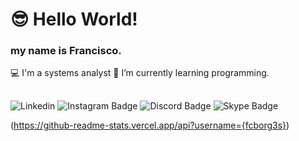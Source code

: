 # 😎 Hello World!
### my name is Francisco.

💻 I'm a systems analyst
📖 I’m currently learning programming.

## 

![Linkedin](https://img.shields.io/badge/LinkedIn-0077B5?style=for-the-badge&logo=linkedin&logoColor=white)
![Instagram Badge](https://img.shields.io/badge/Instagram-E4405F?style=for-the-badge&logo=instagram&logoColor=white)
![Discord Badge](https://img.shields.io/badge/Discord-7289DA?style=for-the-badge&logo=discord&logoColor=white)
![Skype Badge](https://img.shields.io/badge/Skype-blue?style=for-the-badge&logo=skype&logoColor=white)


(https://github-readme-stats.vercel.app/api?username={fcborg3s})



<!--
**fcborg3s/fcborg3s** is a ✨ _special_ ✨ repository because its `README.md` (this file) appears on your GitHub profile.

Here are some ideas to get you started:

- 🔭 I’m currently working on ...
- 🌱 I’m currently learning ...
- 👯 I’m looking to collaborate on ...
- 🤔 I’m looking for help with ...
- 💬 Ask me about ...
- 📫 How to reach me: ...
- 😄 Pronouns: ...
- ⚡ Fun fact: ...
-->

